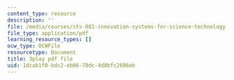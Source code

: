 ```yaml
---
content_type: resource
description: ''
file: /media/courses/sts-081-innovation-systems-for-science-technology-energy-manufacturing-and-health-spring-2017/1dcab1f0bdc2eb0678dc4d8bfc2606eb_w6_KvH6fFe0.pdf
file_type: application/pdf
learning_resource_types: []
ocw_type: OCWFile
resourcetype: Document
title: 3play pdf file
uid: 1dcab1f0-bdc2-eb06-78dc-4d8bfc2606eb
---
```

